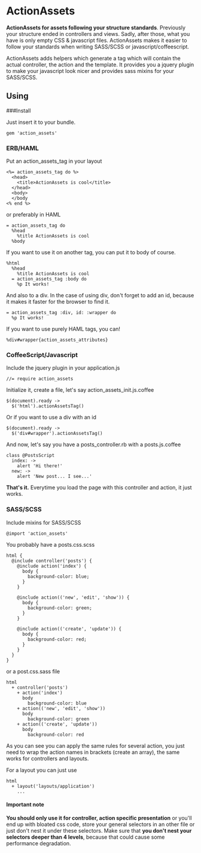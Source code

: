 # ActionAssets

**ActionAssets for assets following your structure standards**. Previously your structure ended in controllers and views. Sadly, after those, what you have is only empty CSS & javascript files. ActionAssets makes it easier to follow your standards when writing SASS/SCSS or javascript/coffeescript.

ActionAssets adds helpers which generate a tag which will contain the actual controller, the action and the template. It provides you a jquery plugin to make your javascript look nicer and provides sass mixins for your SASS/SCSS.

## Using

###Install

Just insert it to your bundle.

    gem 'action_assets'

### ERB/HAML

Put an action_assets_tag in your layout

    <%= action_assets_tag do %>
      <head>
        <title>ActionAssets is cool</title>
      </head>
      <body>
      </body
    <% end %>

or preferably in HAML

    = action_assets_tag do
      %head
        %title ActionAssets is cool
      %body

If you want to use it on another tag, you can put it to body of course.

    %html
      %head
        %title ActionAssets is cool
      = action_assets_tag :body do
        %p It works!

And also to a div. In the case of using div, don't forget to add an id, because it makes it faster for the browser to find it.

    = action_assets_tag :div, id: :wrapper do
      %p It works!

If you want to use purely HAML tags, you can!

    %div#wrapper{action_assets_attributes}

### CoffeeScript/Javascript

Include the jquery plugin in your application.js

    //= require action_assets

Initialize it, create a file, let's say action_assets_init.js.coffee

    $(document).ready ->
      $('html').actionAssetsTag()

Or if you want to use a div with an id

    $(document).ready ->
      $('div#wrapper').actionAssetsTag()

And now, let's say you have a posts_controller.rb with a posts.js.coffee

    class @PostsScript
      index: ->
        alert 'Hi there!'
      new: ->
        alert 'New post... I see...'

**That's it.** Everytime you load the page with this controller and action, it just works.

### SASS/SCSS

Include mixins for SASS/SCSS

    @import 'action_assets'

You probably have a posts.css.scss

    html {
      @include controller('posts') {
        @include action('index') {
          body {
            background-color: blue;
          }
        }
        
        @include action(('new', 'edit', 'show')) {
          body {
            background-color: green;
          }
        }
        
        @include action(('create', 'update')) {
          body {
            background-color: red;
          }
        }
      }
    }

or a post.css.sass file

    html
      + controller('posts')
        + action('index')
          body
            background-color: blue
        + action(('new', 'edit', 'show'))
          body
            background-color: green
        + action(('create', 'update'))
          body
            background-color: red

As you can see you can apply the same rules for several action, you just need to wrap the action names in brackets (create an array), the same works for controllers and layouts.

For a layout you can just use

    html
      + layout('layouts/application')
        ...

#### Important note
**You should only use it for controller, action specific presentation** or you'll end up with bloated css code, store your general selectors in an other file or just don't nest it under these selectors. Make sure that **you don't nest your selectors deeper than 4 levels**, because that could cause some performance degradation.